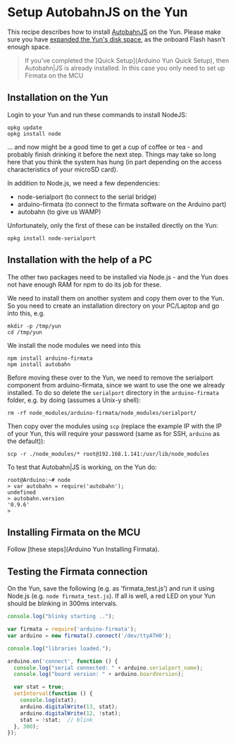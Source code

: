 # Setup AutobahnJS on the Yun

This recipe describes how to install [AutobahnJS](http://autobahn.ws/js/) on the Yun. Please make sure you have [expanded the Yun's disk space](Arduino-Yun-Expanding-Disk-Space), as the onboard Flash hasn't enough space.

> If you've completed the [Quick Setup](Arduino Yun Quick Setup), then Autobahn|JS is already installed. In this case you only need to set up Firmata on the MCU

## Installation on the Yun

Login to your Yun and run these commands to install NodeJS:

    opkg update
    opkg install node

... and now might be a good time to get a cup of coffee or tea - and probably finish drinking it before the next step. Things may take so long here that you think the system has hung (in part depending on the access characteristics of your microSD card).

In addition to Node.js, we need a few dependencies:

* node-serialport (to connect to the serial bridge)
* arduino-firmata (to connect to the firmata software on the Arduino part)
* autobahn (to give us WAMP)

Unfortunately, only the first of these can be installed directly on the Yun:

    opkg install node-serialport

## Installation with the help of a PC

The other two packages need to be installed via Node.js - and the Yun does not have enough RAM for npm to do its job for these.

We need to install them on another system and copy them over to the Yun. So you need to create an installation directory on your PC/Laptop and go into this, e.g.

    mkdir -p /tmp/yun
    cd /tmp/yun

We install the node modules we need into this

    npm install arduino-firmata
    npm install autobahn

Before moving these over to the Yun, we need to remove the serialport component from arduino-firmata, since we want to use the one we already installed. To do so delete the `serialport` directory in the `arduino-firmata` folder, e.g. by doing (assumes a Unix-y shell):

    rm -rf node_modules/arduino-firmata/node_modules/serialport/

Then copy over the modules using `scp` (replace the example IP with the IP of your Yun, this will require your password (same as for SSH, `arduino` as the default)):

    scp -r ./node_modules/* root@192.168.1.141:/usr/lib/node_modules

To test that Autobahn|JS is working, on the Yun do:

```console
root@Arduino:~# node
> var autobahn = require('autobahn');
undefined
> autobahn.version
'0.9.6'
>
```

## Installing Firmata on the MCU

Follow [these steps](Arduino Yun Installing Firmata).

## Testing the Firmata connection

On the Yun, save the following (e.g. as 'firmata_test.js') and run it using Node.js (e.g. `node firmata_test.js`). If all is well, a red LED on your Yun should be blinking in 300ms intervals.

```javascript
console.log("blinky starting ..");

var firmata = require('arduino-firmata');
var arduino = new firmata().connect('/dev/ttyATH0');

console.log("libraries loaded.");

arduino.on('connect', function () {
  console.log("serial connected: " + arduino.serialport_name);
  console.log("board version: " + arduino.boardVersion);

  var stat = true;
  setInterval(function () {
    console.log(stat);
    arduino.digitalWrite(13, stat);
    arduino.digitalWrite(12, !stat);
    stat = !stat;  // blink
  }, 300);
});
```
